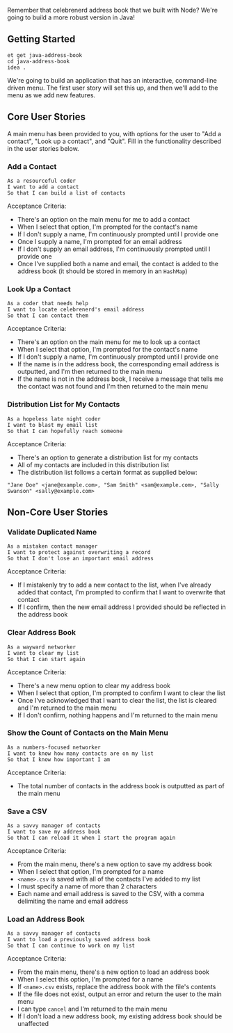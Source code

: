 Remember that celebrenerd address book that we built with Node? We're going to build a more robust version in Java!

## Getting Started

```no-highlight
et get java-address-book
cd java-address-book
idea .
```

We're going to build an application that has an interactive, command-line driven menu. The first user story will set this up, and then we'll add to the menu as we add new features.

## Core User Stories

A main menu has been provided to you, with options for the user to "Add a contact", "Look up a contact", and "Quit". Fill in the functionality described in the user stories below.

### Add a Contact

```no-highlight
As a resourceful coder
I want to add a contact
So that I can build a list of contacts
```

Acceptance Criteria:

- There's an option on the main menu for me to add a contact
- When I select that option, I'm prompted for the contact's name
- If I don't supply a name, I'm continuously prompted until I provide one
- Once I supply a name, I'm prompted for an email address
- If I don't supply an email address, I'm continuously prompted until I provide one
- Once I've supplied both a name and email, the contact is added to the address book (it should be stored in memory in an `HashMap`)

### Look Up a Contact

```no-highlight
As a coder that needs help
I want to locate celebrenerd's email address
So that I can contact them
```

Acceptance Criteria:

- There's an option on the main menu for me to look up a contact
- When I select that option, I'm prompted for the contact's name
- If I don't supply a name, I'm continuously prompted until I provide one
- If the name is in the address book, the corresponding email address is outputted, and I'm then returned to the main menu
- If the name is not in the address book, I receive a message that tells me the contact was not found and I'm then returned to the main menu

### Distribution List for My Contacts

```no-highlight
As a hopeless late night coder
I want to blast my email list
So that I can hopefully reach someone
```

Acceptance Criteria:

- There's an option to generate a distribution list for my contacts
- All of my contacts are included in this distribution list
- The distribution list follows a certain format as supplied below:

```no-highlight
"Jane Doe" <jane@example.com>, "Sam Smith" <sam@example.com>, "Sally Swanson" <sally@example.com>
```

## Non-Core User Stories

### Validate Duplicated Name

```no-highlight
As a mistaken contact manager
I want to protect against overwriting a record
So that I don't lose an important email address
```

Acceptance Criteria:

- If I mistakenly try to add a new contact to the list, when I've already added that contact, I'm prompted to confirm that I want to overwrite that contact
- If I confirm, then the new email address I provided should be reflected in the address book

### Clear Address Book

```no-highlight
As a wayward networker
I want to clear my list
So that I can start again
```

Acceptance Criteria:

- There's a new menu option to clear my address book
- When I select that option, I'm prompted to confirm I want to clear the list
- Once I've acknowledged that I want to clear the list, the list is cleared and I'm returned to the main menu
- If I don't confirm, nothing happens and I'm returned to the main menu

### Show the Count of Contacts on the Main Menu

```no-highlight
As a numbers-focused networker
I want to know how many contacts are on my list
So that I know how important I am
```

Acceptance Criteria:

- The total number of contacts in the address book is outputted as part of the main menu

### Save a CSV

```no-highlight
As a savvy manager of contacts
I want to save my address book
So that I can reload it when I start the program again
```

Acceptance Criteria:

- From the main menu, there's a new option to save my address book
- When I select that option, I'm prompted for a name
- `<name>.csv` is saved with all of the contacts I've added to my list
- I must specify a name of more than 2 characters
- Each name and email address is saved to the CSV, with a comma delimiting the name and email address

### Load an Address Book

```no-highlight
As a savvy manager of contacts
I want to load a previously saved address book
So that I can continue to work on my list
```

Acceptance Criteria:

- From the main menu, there's a new option to load an address book
- When I select this option, I'm prompted for a name
- If `<name>.csv` exists, replace the address book with the file's contents
- If the file does not exist, output an error and return the user to the main menu
- I can type `cancel` and I'm returned to the main menu
- If I don't load a new address book, my existing address book should be unaffected
